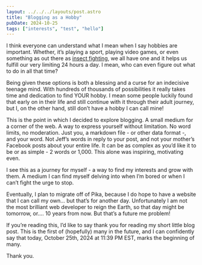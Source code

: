 ```yaml
---
layout: ../../../layouts/post.astro
title: "Blogging as a Hobby"
pubDate: 2024-10-25
tags: ["interests", "test", "hello"]
---
```


I think everyone can understand what I mean when I say hobbies are important. Whether, it’s playing a sport, playing video games, or even something as out there as [insect fighting](https://en.wikipedia.org/wiki/Insect_fighting), we all have one and it helps us fulfill our very limiting 24 hours a day. I mean, who can even figure out what to do in all that time?

Being given these options is both a blessing and a curse for an indecisive teenage mind. With hundreds of thousands of possibilities it really takes time and dedication to find YOUR hobby. I mean some people luckily found that early on in their life and still continue with it through their adult journey, but I, on the other hand, still don’t have a hobby I can call mine!

This is the point in which I decided to explore blogging. A small medium for a corner of the web. A way to express yourself without limitation. No word limits, no moderation. Just you, a markdown file - or other data format -, and your word. Not Jeff’s words in reply to your post, and not your mother’s Facebook posts about your entire life. It can be as complex as you’d like it to be or as simple - 2 words or 1,000. This alone was inspiring, motivating even.

I see this as a journey for myself - a way to find my interests and grow with them. A medium I can find myself delving into when I’m bored or when I can’t fight the urge to stop.

Eventually, I plan to migrate off of Pika, because I do hope to have a website that I can call my own… but that’s for another day. Unfortunately I am not the most brilliant web developer to reign the Earth, so that day might be tomorrow, or…. 10 years from now. But that’s a future me problem!

If you’re reading this, I’d like to say thank you for reading my short little blog post. This is the first of (hopefully) many in the future, and I can confidently say that today, October 25th, 2024 at 11:39 PM EST, marks the beginning of many.

Thank you.
